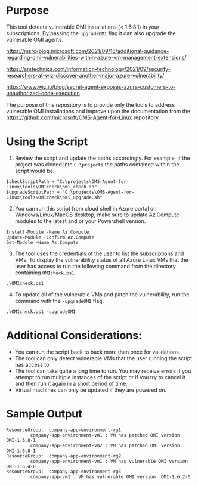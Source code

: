 # Purpose

This tool detects vulnerable OMI installations (< 1.6.8.1) in your subscriptions.  By passing the `upgradeOMI` flag it can also upgrade the vulnerable OMI agents.

https://msrc-blog.microsoft.com/2021/09/16/additional-guidance-regarding-omi-vulnerabilities-within-azure-vm-management-extensions/

https://arstechnica.com/information-technology/2021/09/security-researchers-at-wiz-discover-another-major-azure-vulnerability/

https://www.wiz.io/blog/secret-agent-exposes-azure-customers-to-unauthorized-code-execution

The purpose of this repository is to provide only the tools to address vulnerable OMI installations and improve upon the documentation from the https://github.com/microsoft/OMS-Agent-for-Linux repository.

# Using the Script

1. Review the script and update the paths accordingly.  For example, if the project was cloned into `C:\projects` the paths contained within the script would be.
```
$checkScriptPath = "C:\projects\OMS-Agent-for-Linux\tools\OMIcheck\omi_check.sh"
$upgradeScriptPath = "C:\projects\OMS-Agent-for-Linux\tools\OMIcheck\omi_upgrade.sh"
```
2. You can run this script from cloud shell in Azure portal or Windows/Linux/MacOS desktop, make sure to update Az.Compute modules to the latest and or your Powershell version.

```
Install-Module -Name Az.Compute
Update-Module -Confirm Az.Compute
Get-Module -Name Az.Compute
```

3. The tool uses the credentials of the user to list the subscriptions and VMs.  To display the vulnerability status of all Azure Linux VMs that the user has access to run the following command from the directory containing `OMIcheck.ps1`.

```
.\OMIcheck.ps1
```

4. To update all of the vulnerable VMs and patch the vulnerability, run the command with the `-upgradeOMI` flag.
```
.\OMIcheck.ps1 -upgradeOMI
```

# Additional Considerations:
- You can run the script back to back more than once for validations.
- The tool can only detect vulnerable VMs that the user running the script has access to.
- The tool can take quite a long time to run.  You may receive errors if you attempt to run multiple instances of the script or if you try to cancel it and then run it again in a short period of time.
- Virtual machines can only be updated if they are powered on.


# Sample Output
```
ResourceGroup:  company-app-environment-rg1
		 company-app-environment-vm1 : VM has patched OMI version  OMI-1.6.8-1
         company-app-environment-vm2 : VM has patched OMI version  OMI-1.6.8-1
ResourceGroup:  company-app-environment-rg2
		 company-app-environment-vm1 : VM has vulnerable OMI version  OMI-1.6.4-0
ResourceGroup:  company-app-environment-rg3
		 company-app-vm1 : VM has vulnerable OMI version  OMI-1.6.2-0
```